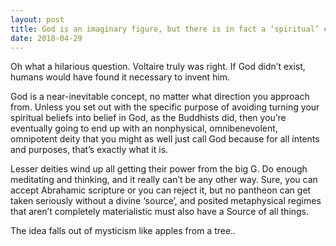 ```yaml
---
layout: post
title: God is an imaginary figure, but there is in fact a ‘spiritual’ entity out there that is willing to give (us) some sort of support in a way. Could this be true? If so, why is he willing to help us, what&#39;s in it for him&#47;it&#47;her?
date: 2018-04-29
---
```


<p>Oh what a hilarious question. Voltaire truly was right. If God didn’t exist, humans would have found it necessary to invent him.</p><p>God is a near-inevitable concept, no matter what direction you approach from. Unless you set out with the specific purpose of avoiding turning your spiritual beliefs into belief in God, as the Buddhists did, then you’re eventually going to end up with an nonphysical, omnibenevolent, omnipotent deity that you might as well just call God because for all intents and purposes, that’s exactly what it is.</p><p>Lesser deities wind up all getting their power from the big G. Do enough meditating and thinking, and it really can’t be any other way. Sure, you can accept Abrahamic scripture or you can reject it, but no pantheon can get taken seriously without a divine ‘source’, and posited metaphysical regimes that aren’t completely materialistic must also have a Source of all things.</p><p>The idea falls out of mysticism like apples from a tree..</p>
